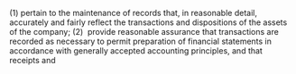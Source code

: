 (1) pertain to the maintenance of records that, in reasonable detail, accurately and fairly reflect the transactions and dispositions
of  the  assets  of  the  company;  (2)  provide  reasonable  assurance  that  transactions  are  recorded  as  necessary  to  permit
preparation  of  financial  statements  in  accordance  with  generally  accepted  accounting  principles,  and  that  receipts  and